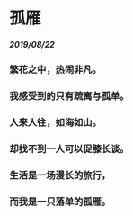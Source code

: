 <style>
  .page-header>a{display:none;}
  .site-footer{display:none;}
</style>
# 孤雁
##### 2019/08/22
### 繁花之中，热闹非凡。
### 我感受到的只有疏离与孤单。
### 人来人往，如海如山。
### 却找不到一人可以促膝长谈。
### 生活是一场漫长的旅行，
### 而我是一只落单的孤雁。
